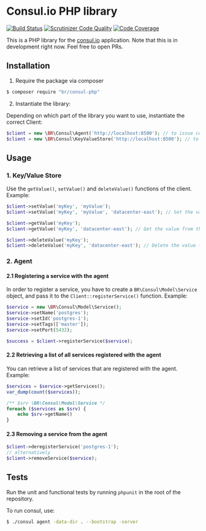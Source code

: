 Consul.io PHP library
=====================

[![Build Status](https://travis-ci.org/baldurrensch/consul-php.svg?branch=master)](https://travis-ci.org/baldurrensch/consul-php)
[![Scrutinizer Code Quality](https://scrutinizer-ci.com/g/baldurrensch/consul-php/badges/quality-score.png?s=47ccfd304909099f4a5e1241dc3d30db8f8d0134)](https://scrutinizer-ci.com/g/baldurrensch/consul-php/)
[![Code Coverage](https://scrutinizer-ci.com/g/baldurrensch/consul-php/badges/coverage.png?s=2aaa77c2ffbd7d5332a43d04f81216f7b32d1cb5)](https://scrutinizer-ci.com/g/baldurrensch/consul-php/)

This is a PHP library for the [consul.io] application. Note that this is in development right now. Feel free to open PRs.

Installation
------------

1. Require the package via composer

```bash
$ composer require "br/consul-php"
```

2. Instantiate the library:

Depending on which part of the library you want to use, instantiate the correct Client:

```php
$client = new \BR\Consul\Agent('http://localhost:8500'); // to issue commands to the local agent
$client = new \BR\Consul\KeyValueStore('http://localhost:8500'); // to access the Key Value Store
```

Usage
-----

### 1. Key/Value Store

Use the `getValue()`, `setValue()` and `deleteValue()` functions of the client. Example:

```php
$client->setValue('myKey', 'myValue');
$client->setValue('myKey', 'myValue', 'datacenter-east'); // Set the value in the datacenter-east datacenter

$client->getValue('myKey');
$client->getValue('myKey', 'datacenter-east'); // Get the value from the datacenter-east datacenter

$client->deleteValue('myKey');
$client->deleteValue('myKey', 'datacenter-east'); // Delete the value from the datacenter-east datacenter
```

### 2. Agent

#### 2.1 Registering a service with the agent

In order to register a service, you have to create a `BR\Consul\Model\Service` object, and pass it to the
`Client::registerService()` function. Example:

```php
$service = new \BR\Consul\Model\Service();
$service->setName('postgres');
$service->setId('postgres-1');
$service->setTags(['master']);
$service->setPort(5432);

$success = $client->registerService($service);
```

#### 2.2 Retrieving a list of all services registered with the agent

You can retrieve a list of services that are registered with the agent. Example:

```php
$services = $service->getServices();
var_dump(count($services));

/** $srv \BR\Consul\Model\Service */
foreach ($services as $srv) {
    echo $srv->getName()
}
```

#### 2.3 Removing a service from the agent

```php
$client->deregisterService('postgres-1');
// alternatively
$client->removeService($service);
```

Tests
-----

Run the unit and functional tests by running `phpunit` in the root of the repository.

[consul.io]: http://www.consul.io/

To run consul, use: 

```bash
$ ./consul agent -data-dir . --bootstrap -server
```
